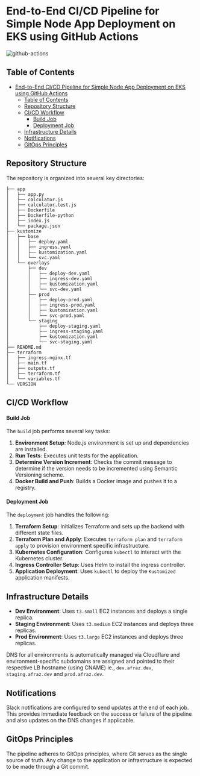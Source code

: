 # End-to-End CI/CD Pipeline for Simple Node App Deployment on EKS using GitHub Actions

![github-actions](https://imgur.com/Ctznv2m.png)

## Table of Contents

- [End-to-End CI/CD Pipeline for Simple Node App Deployment on EKS using GitHub Actions](#end-to-end-cicd-pipeline-for-simple-node-app-deployment-on-eks-using-github-actions)
  - [Table of Contents](#table-of-contents)
  - [Repository Structure](#repository-structure)
  - [CI/CD Workflow](#cicd-workflow)
      - [Build Job](#build-job)
      - [Deployment Job](#deployment-job)
  - [Infrastructure Details](#infrastructure-details)
  - [Notifications](#notifications)
  - [GitOps Principles](#gitops-principles)
      

## Repository Structure

The repository is organized into several key directories:

```
├── app
│   ├── app.py
│   ├── calculator.js
│   ├── calculator.test.js
│   ├── Dockerfile
│   ├── Dockerfile-python
│   ├── index.js
│   └── package.json
├── kustomize
│   ├── base
│   │   ├── deploy.yaml
│   │   ├── ingress.yaml
│   │   ├── kustomization.yaml
│   │   └── svc.yaml
│   └── overlays
│       ├── dev
│       │   ├── deploy-dev.yaml
│       │   ├── ingress-dev.yaml
│       │   ├── kustomization.yaml
│       │   └── svc-dev.yaml
│       ├── prod
│       │   ├── deploy-prod.yaml
│       │   ├── ingress-prod.yaml
│       │   ├── kustomization.yaml
│       │   └── svc-prod.yaml
│       └── staging
│           ├── deploy-staging.yaml
│           ├── ingress-staging.yaml
│           ├── kustomization.yaml
│           └── svc-staging.yaml
├── README.md
├── terraform
│   ├── ingress-nginx.tf
│   ├── main.tf
│   ├── outputs.tf
│   ├── terraform.tf
│   └── variables.tf
└── VERSION
```


## CI/CD Workflow

#### Build Job

The `build` job performs several key tasks:

1. **Environment Setup**: Node.js environment is set up and dependencies are installed.
2. **Run Tests**: Executes unit tests for the application.
3. **Determine Version Increment**: Checks the commit message to determine if the version needs to be incremented using Semantic Versioning scheme.
4. **Docker Build and Push**: Builds a Docker image and pushes it to a registry.

#### Deployment Job

The `deployment` job handles the following:

1. **Terraform Setup**: Initializes Terraform and sets up the backend with different state files.
2. **Terraform Plan and Apply**: Executes `terraform plan` and `terraform apply` to provision environment specific infrastructure.
3. **Kubernetes Configuration**: Configures `kubectl` to interact with the Kubernetes cluster.
4. **Ingress Controller Setup**: Uses Helm to install the ingress controller.
5. **Application Deployment**: Uses `kubectl` to deploy the `Kustomized` application manifests.

## Infrastructure Details

- **Dev Environment**: Uses `t3.small` EC2 instances and deploys a single replica.
- **Staging Environment**: Uses `t3.medium` EC2 instances and deploys three replicas.
- **Prod Environment**: Uses `t3.large` EC2 instances and deploys three replicas.

DNS for all environments is automatically managed via Cloudflare and environment-specific subdomains are assigned and pointed to their respective LB hostname (using CNAME) ie., `dev.afraz.dev`, `staging.afraz.dev` and `prod.afraz.dev`.

## Notifications

Slack notifications are configured to send updates at the end of each job. This provides immediate feedback on the success or failure of the pipeline and also updates on the DNS changes if applicable.

## GitOps Principles

The pipeline adheres to GitOps principles, where Git serves as the single source of truth. Any change to the application or infrastructure is expected to be made through a Git commit.



